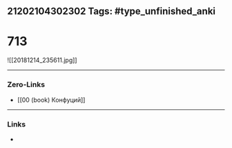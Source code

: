 21202104302302
Tags: #type_unfinished_anki 
---
# 713

![[20181214_235611.jpg]]

---
### Zero-Links
- [[00 (book) Конфуций]]
---
### Links
-